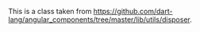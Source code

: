 This is a class taken from
https://github.com/dart-lang/angular_components/tree/master/lib/utils/disposer.
